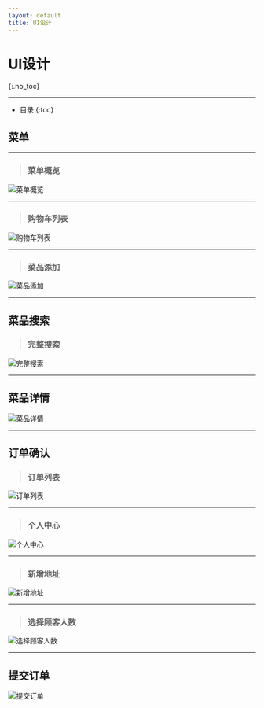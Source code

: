 ```yaml
---
layout: default
title: UI设计
---
```


# UI设计
{:.no_toc}
* * *
* 目录
{:toc}

## 菜单
* * *
> ### 菜单概览

![菜单概览](/pictures/Menu_overview.png)
- - -
> ### 购物车列表

![购物车列表](https://github.com/uml163/UML/blob/master/pictures/images/UI%20Design%20images/%E8%B4%AD%E7%89%A9%E8%BD%A6%E5%88%97%E8%A1%A8.png)
- - -
> ### 菜品添加

![菜品添加]()
- - -
## 菜品搜索

> ### 完整搜索

![完整搜索]()
* * *
## 菜品详情

![菜品详情](https://github.com/uml163/UML/blob/master/pictures/images/UI%20Design%20images/%E8%8F%9C%E5%93%81%E8%AF%A6%E6%83%85.png)
- - -
## 订单确认

> ### 订单列表

![订单列表](https://github.com/uml163/UML/blob/master/pictures/images/UI%20Design%20images/%E8%AE%A2%E5%8D%95%E5%88%97%E8%A1%A8.png)
_ _ _
> ### 个人中心

![个人中心](https://github.com/uml163/UML/blob/master/pictures/images/UI%20Design%20images/%E4%B8%AA%E4%BA%BA%E4%B8%AD%E5%BF%83.png)
_ _ _
> ### 新增地址

![新增地址](https://github.com/uml163/UML/blob/master/pictures/images/UI%20Design%20images/%E9%80%89%E6%8B%A9%E5%9C%B0%E5%9D%80.png)
_ _ _
> ### 选择顾客人数

![选择顾客人数]()
_ _ _
## 提交订单
![提交订单](https://github.com/uml163/UML/blob/master/pictures/images/UI%20Design%20images/%E6%8F%90%E4%BA%A4%E8%AE%A2%E5%8D%95.png)
